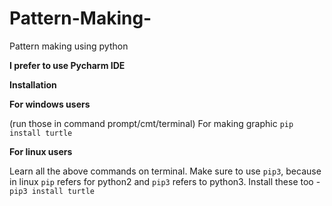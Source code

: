 # Pattern-Making-
Pattern making using python

**I prefer to use Pycharm IDE**

**Installation**

**For windows users**

(run those in command prompt/cmt/terminal) For making graphic `pip install turtle`

**For linux users**

Learn all the above commands on terminal. Make sure to use `pip3`, because in linux `pip` refers for python2 and `pip3` refers to python3. Install these too - `pip3 install turtle`
